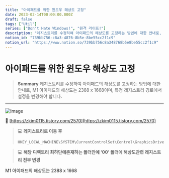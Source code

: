 ```yaml
---
title: "아이패드를 위한 윈도우 해상도 고정"
date: 2023-02-14T00:00:00.000Z
draft: false
tags: ["Util"]
series: ["Don't Hate Windows!", "원격 라이프!"]
description: "레지스트리를 수정하여 아이패드의 해상도를 고정하는 방법에 대한 안내로, M1 아이패드의 해상도는 2388 x 1668이며, 특정 레지스트리 경로에서 설정을 변경해야 합니다."
notion_id: "739bb756-c8a3-4876-8b5e-8be55cc2f1c9"
notion_url: "https://www.notion.so/739bb756c8a348768b5e8be55cc2f1c9"
---
```


# 아이패드를 위한 윈도우 해상도 고정

> **Summary**
> 레지스트리를 수정하여 아이패드의 해상도를 고정하는 방법에 대한 안내로, M1 아이패드의 해상도는 2388 x 1668이며, 특정 레지스트리 경로에서 설정을 변경해야 합니다.

---

![Image](https://prod-files-secure.s3.us-west-2.amazonaws.com/09ccd4d5-876c-4bba-bbdf-cc77a0a11257/b7623eea-09e2-4614-b139-d8ffeaa13cf0/Untitled.png?X-Amz-Algorithm=AWS4-HMAC-SHA256&X-Amz-Content-Sha256=UNSIGNED-PAYLOAD&X-Amz-Credential=ASIAZI2LB466WRL2LE6M%2F20250724%2Fus-west-2%2Fs3%2Faws4_request&X-Amz-Date=20250724T120247Z&X-Amz-Expires=3600&X-Amz-Security-Token=IQoJb3JpZ2luX2VjEAQaCXVzLXdlc3QtMiJHMEUCIQDScazJGWoME%2BqoJx%2BMPwfQTqi4kMmTgZLoFlxl3i9D8QIgHPkvOFd1%2Fk1k7LIbRPLcT%2FWOLXpZzTJONQO8caTGeWUq%2FwMILRAAGgw2Mzc0MjMxODM4MDUiDJ5enuUayuU3V%2B9QiCrcA%2F3JY4xQkMp1mb30pgHmvbhFsiDf6JV%2BT9%2Bl%2FfyfH4WeGQwXyjD9XlP3GBuqSprDaQpnTYE9Zg04yraSw2cLuKqS5XAIsdQilY%2BFIyvJOP79N8kc%2FGt%2BYQ7jBHB%2BJd15z9%2BVXti8hWpjGWzcO0j0hPq%2FXkhLtVAb%2FN4Tg3OUSaW6tnDwL4YuDVqRlCX%2FsYtchrCDfmM1OzXh83nkSOuxvcALUxVLSEGcwBrdEuVcCFbgeWeEeWgRHWvZGvzKJncfXRn%2FWcxCQbCVgt82nA9mRSGne17Xc2P3mq5Mdy2Z3wWUTMcVPcxd0F3xh6J17ZGi6YtbBjPhrohGWuHbtFCOl6nYICN9WOS53SNKR1Cj9IK0KVFEZ2HbaJgKdiR7pjOHfwRi3qbDlxauJx3yLN0abOr2%2FkpFVowuNuSLb9%2FcLRKqkTC8CY%2BWswzMTPAlXYCO7SnLfao0yvCHa5%2B8vPAZ%2FeAdyqtIvACgd9EmjDHHkrRaP8fYDN3U8inHEkVuo6rBg4VoKEL%2B0OEGSY9ep0dr6lc76aL%2Bgq41yzzJqLAQKaLE5If48NWDNNl5rOlPGciir7n2Fz6Mh3g0M3%2BfgwBEKincukXazApEicp4nEV6Dwkrb9ebgsJdDxrqm%2FWHMLi%2FiMQGOqUBLSyOsfWO4db%2FtuhW%2F44RpVJOZgiJzkLCNq4u71Hw1488ONjzQlvCJvfTKDAbKSJx56JhOV6CIEWAIXkhS5U2FloTmsefMIJKzKjrgsb6PYEwLLVk%2FdTVAuSP9i7gOpchpy9kxbj%2BtBWeXxEzxUmLc%2BOXnTQhFLg6DisW4g9ss6RF1kT8U8Ja77Ix%2B1ObUqgpwPycQRNyjG1aAmZJvtwLTeZb7HWq&X-Amz-Signature=2385b61eb9b4b3a0b2c0012dd43bc1cb71f37087eb1e4e4a9498e2d928c23ad9&X-Amz-SignedHeaders=host&x-amz-checksum-mode=ENABLED&x-id=GetObject)

🔗 [https://zkim0115.tistory.com/2570](https://zkim0115.tistory.com/2570)

> 💻 **레지스트리로 이동 후**
> ```basic
> HKEY_LOCAL_MACHINE\SYSTEM\CurrentControlSet\Control\GraphicsDrivers\Configuration
> ```
>
>

> 💻 **해당 디렉토리 최하단에존재하는 폴더안에 ‘00’ 폴더에 해상도관련 레지스트리 전부 변경**

M1 아이패드의 해상도는 2388 x 1668

